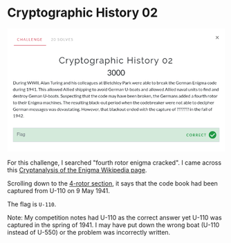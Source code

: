 # Cryptographic History 02

![Challenge](challenge.png)

For this challenge, I searched "fourth rotor enigma cracked". I came across this [Cryptanalysis of the Enigma Wikipedia page](https://en.wikipedia.org/wiki/Cryptanalysis_of_the_Enigma).

Scrolling down to the [4-rotor section](<https://en.wikipedia.org/wiki/Cryptanalysis_of_the_Enigma#M4_(German_Navy_4-rotor_Enigma)>), it says that the code book had been captured from U-110 on 9 May 1941.

The flag is `U-110`.

Note: My competition notes had U-110 as the correct answer yet U-110 was captured in the spring of 1941. I may have put down the wrong boat (U-110 instead of U-550) or the problem was incorrectly written.
